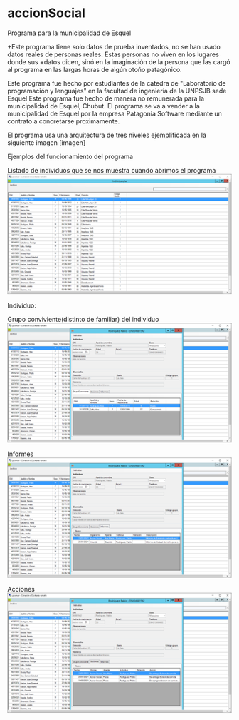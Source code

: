 # accionSocial
Programa para la municipalidad de Esquel

+Este programa tiene solo datos de prueba inventados, no se han usado datos reales de personas reales. Estas personas no viven en los lugares donde sus +datos dicen, sinó en la imaginación de la persona que las cargó al programa en las largas horas de algún otoño patagónico.

Este programa fue hecho por estudiantes de la catedra de "Laboratorio de programación y lenguajes" en la facultad de ingeniería de la UNPSJB sede Esquel
Este programa fue hecho de manera no remunerada para la municipalidad de Esquel, Chubut.
El programa se va a vender a la municipalidad de Esquel por la empresa Patagonia Software mediante un contrato a concretarse proximamente.

El programa usa una arquitectura de tres niveles ejemplificada en la siguiente imagen
[imagen]

Ejemplos del funcionamiento del programa

Listado de individuos que se nos muestra cuando abrimos el programa
![listado de individuos](https://raw.githubusercontent.com/jonathanc0101/accionSocial/imagenesYclutter/imagenes/Lista.PNG)

Individuo:

Grupo conviviente(distinto de familiar) del individuo
![Datos del individuo y grupo conviviente](https://github.com/jonathanc0101/accionSocial/blob/imagenesYclutter/imagenes/GrupoConviviente.PNG)

Informes
![Datos del individuo e informes](https://github.com/jonathanc0101/accionSocial/blob/imagenesYclutter/imagenes/Informes.PNG)

Acciones
![Datos del individuo y acciones](https://raw.githubusercontent.com/jonathanc0101/accionSocial/imagenesYclutter/imagenes/Acciones.PNG)



